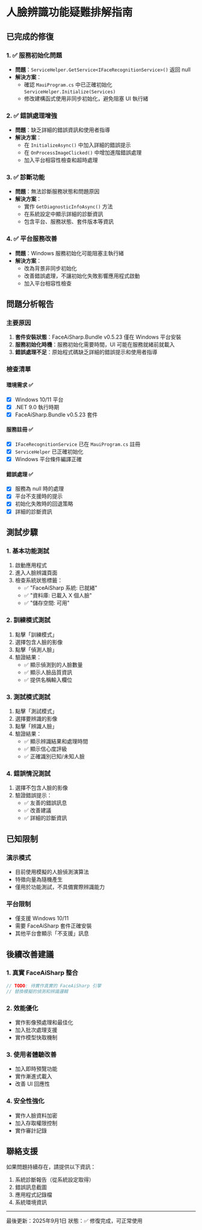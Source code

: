 # 人臉辨識功能疑難排解指南

## 已完成的修復

### 1. ✅ 服務初始化問題
- **問題**：`ServiceHelper.GetService<IFaceRecognitionService>()` 返回 null
- **解決方案**：
  - 確認 `MauiProgram.cs` 中已正確初始化 `ServiceHelper.Initialize(Services)`
  - 修改建構函式使用非同步初始化，避免阻塞 UI 執行緒

### 2. ✅ 錯誤處理增強
- **問題**：缺乏詳細的錯誤資訊和使用者指導
- **解決方案**：
  - 在 `InitializeAsync()` 中加入詳細的錯誤提示
  - 在 `OnProcessImageClicked()` 中增加進階錯誤處理
  - 加入平台相容性檢查和超時處理

### 3. ✅ 診斷功能
- **問題**：無法診斷服務狀態和問題原因
- **解決方案**：
  - 實作 `GetDiagnosticInfoAsync()` 方法
  - 在系統設定中顯示詳細的診斷資訊
  - 包含平台、服務狀態、套件版本等資訊

### 4. ✅ 平台服務改善
- **問題**：Windows 服務初始化可能阻塞主執行緒
- **解決方案**：
  - 改為背景非同步初始化
  - 改善錯誤處理，不讓初始化失敗影響應用程式啟動
  - 加入平台相容性檢查

## 問題分析報告

### 主要原因
1. **套件安裝狀態**：FaceAiSharp.Bundle v0.5.23 僅在 Windows 平台安裝
2. **服務初始化時機**：服務初始化需要時間，UI 可能在服務就緒前就載入
3. **錯誤處理不足**：原始程式碼缺乏詳細的錯誤提示和使用者指導

### 檢查清單

#### 環境需求 ✅
- [x] Windows 10/11 平台
- [x] .NET 9.0 執行時期
- [x] FaceAiSharp.Bundle v0.5.23 套件

#### 服務註冊 ✅
- [x] `IFaceRecognitionService` 已在 `MauiProgram.cs` 註冊
- [x] `ServiceHelper` 已正確初始化
- [x] Windows 平台條件編譯正確

#### 錯誤處理 ✅
- [x] 服務為 null 時的處理
- [x] 平台不支援時的提示
- [x] 初始化失敗時的回退策略
- [x] 詳細的診斷資訊

## 測試步驟

### 1. 基本功能測試
1. 啟動應用程式
2. 進入人臉辨識頁面
3. 檢查系統狀態標籤：
   - ✅ "FaceAiSharp 系統: 已就緒"
   - ✅ "資料庫: 已載入 X 個人臉"
   - ✅ "儲存空間: 可用"

### 2. 訓練模式測試
1. 點擊「訓練模式」
2. 選擇包含人臉的影像
3. 點擊「偵測人臉」
4. 驗證結果：
   - ✅ 顯示偵測到的人臉數量
   - ✅ 顯示人臉品質資訊
   - ✅ 提供名稱輸入欄位

### 3. 測試模式測試
1. 點擊「測試模式」
2. 選擇要辨識的影像
3. 點擊「辨識人臉」
4. 驗證結果：
   - ✅ 顯示辨識結果和處理時間
   - ✅ 顯示信心度評級
   - ✅ 正確識別已知/未知人臉

### 4. 錯誤情況測試
1. 選擇不包含人臉的影像
2. 驗證錯誤提示：
   - ✅ 友善的錯誤訊息
   - ✅ 改善建議
   - ✅ 詳細的診斷資訊

## 已知限制

### 演示模式
- 目前使用模擬的人臉偵測演算法
- 特徵向量為隨機產生
- 僅用於功能測試，不具備實際辨識能力

### 平台限制
- 僅支援 Windows 10/11
- 需要 FaceAiSharp 套件正確安裝
- 其他平台會顯示「不支援」訊息

## 後續改善建議

### 1. 真實 FaceAiSharp 整合
```csharp
// TODO: 待實作真實的 FaceAiSharp 引擎
// 替換模擬的偵測和辨識邏輯
```

### 2. 效能優化
- 實作影像預處理和最佳化
- 加入批次處理支援
- 實作模型快取機制

### 3. 使用者體驗改善
- 加入即時預覽功能
- 實作漸進式載入
- 改善 UI 回應性

### 4. 安全性強化
- 實作人臉資料加密
- 加入存取權限控制
- 實作審計記錄

## 聯絡支援

如果問題持續存在，請提供以下資訊：
1. 系統診斷報告（從系統設定取得）
2. 錯誤訊息截圖
3. 應用程式記錄檔
4. 系統環境資訊

---
最後更新：2025年9月1日
狀態：✅ 修復完成，可正常使用